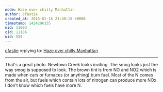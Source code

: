 ```yaml
---
node: Haze over chilly Manhattan
author: cfastie
created_at: 2015-02-18 21:49:15 +0000
timestamp: 1424296155
nid: 11603
cid: 11186
uid: 554
---
```




[cfastie](../profile/cfastie) replying to: [Haze over chilly Manhattan](../notes/liz/02-18-2015/haze-over-chilly-manhattan)

----
That's a great photo. Newtown Creek looks inviting. The smog looks just the way smog is supposed to look. The brown tint is from NO and NO2 which is made when cars or furnaces (or anything) burn fuel. Most of the N comes from the air, but fuels which contain lots of nitrogen can produce more NOx. I don't know which fuels have more N.